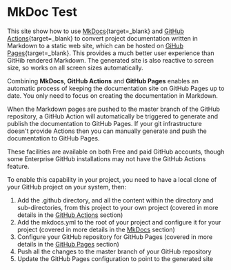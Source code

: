 # MkDoc Test

This site show how to use [MkDocs](https://www.mkdocs.org){target=_blank}  and [GitHub Actions](https://help.github.com/en/actions){target=_blank} to convert project documentation written in Markdown to a static web site, which can be hosted on [GiHub Pages](https://help.github.com/en/github/working-with-github-pages){target=_blank}.  This provides a much better user experience than GitHib rendered Markdown.  The generated site is also reactive to screen size, so works on all screen sizes automatically.

Combining **MkDocs**, **GitHub Actions** and **GitHub Pages** enables an automatic process of keeping the documentation site on GitHub Pages up to date.  You only need to focus on creating the documentation in Markdown.  

When the Markdown pages are pushed to the master branch of the GitHub repository, a GitHub Action will automatically be triggered to generate and publish the documentation to GitHub Pages.  If your git infrastructure doesn't provide Actions then you can manually generate and push the documentation to GitHub Pages.

These facilities are available on both Free and paid GitHub accounts, though some Enterprise GitHub installations may not have the GitHub Actions feature.

To enable this capability in your project, you need to have a local clone of your GitHub project on your system, then:

1. Add the .github directory, and all the content within the directory and sub-directories, from this project to your own project (covered in more details in the [GitHub Actions](GitHubActions.md) section)
2. Add the mkdocs.yml to the root of your project and configure it for your project (covered in more details in the [MkDocs](MkDocs.md) section)
3. Configure your GitHub repository for GitHub Pages (covered in more details in the [GitHub Pages](GitHubPages.md) section)
4. Push all the changes to the master branch of your GitHub repository
5. Update the GitHub Pages configuration to point to the generated site
